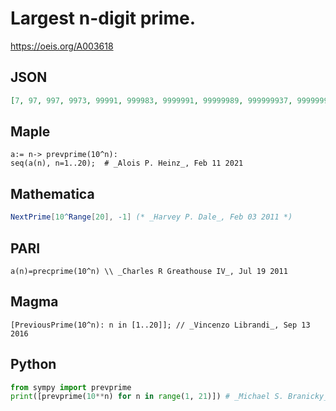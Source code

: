 # Largest n\-digit prime\.
https://oeis.org/A003618
## JSON
```JSON
[7, 97, 997, 9973, 99991, 999983, 9999991, 99999989, 999999937, 9999999967, 99999999977, 999999999989, 9999999999971, 99999999999973, 999999999999989, 9999999999999937, 99999999999999997, 999999999999999989, 9999999999999999961, 99999999999999999989]
```
## Maple
```Maple
a:= n-> prevprime(10^n):
seq(a(n), n=1..20);  # _Alois P. Heinz_, Feb 11 2021
```
## Mathematica
```Mathematica
NextPrime[10^Range[20], -1] (* _Harvey P. Dale_, Feb 03 2011 *)
```
## PARI
```PARI
a(n)=precprime(10^n) \\ _Charles R Greathouse IV_, Jul 19 2011
```
## Magma
```Magma
[PreviousPrime(10^n): n in [1..20]]; // _Vincenzo Librandi_, Sep 13 2016
```
## Python
```Python
from sympy import prevprime
print([prevprime(10**n) for n in range(1, 21)]) # _Michael S. Branicky_, Feb 11 2021
```
